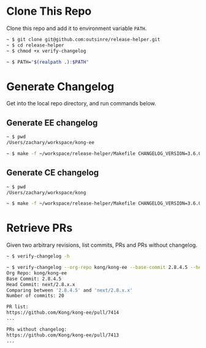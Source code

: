 # Clone This Repo

Clone this repo and add it to environment variable `PATH`.

```bash
~ $ git clone git@github.com:outsinre/release-helper.git
~ $ cd release-helper
~ $ chmod +x verify-changelog

~ $ PATH="$(realpath .):$PATH"
```

# Generate Changelog

Get into the local repo directory, and run commands below.

## Generate EE changelog

```bash
~ $ pwd
/Users/zachary/workspace/kong-ee

~ $ make -f ~/workspace/release-helper/Makefile CHANGELOG_VERSION=3.6.0.0 generate-ee
```

## Generate CE changelog

```bash
~ $ pwd
/Users/zachary/workspace/kong

~ $ make -f ~/workspace/release-helper/Makefile CHANGELOG_VERSION=3.6.0 generate-ce
```

# Retrieve PRs

Given two arbitrary revisions, list commits, PRs and PRs without changelog.

```bash
~ $ verify-changelog -h

~ $ verify-changelog --org-repo kong/kong-ee --base-commit 2.8.4.5 --head-commit next/2.8.x.x
Org Repo: kong/kong-ee
Base Commit: 2.8.4.5
Head Commit: next/2.8.x.x
Comparing between '2.8.4.5' and 'next/2.8.x.x'
Number of commits: 20

PR list:
https://github.com/Kong/kong-ee/pull/7414
...

PRs without changelog:
https://github.com/Kong/kong-ee/pull/7413
...
```
